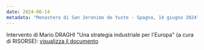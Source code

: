 ```yaml
---
date: 2024-06-14
metadata: "Monastero di San Jeronimo de Yuste - Spagna, 14 giugno 2024"
---
```


Intervento di Mario DRAGHI "Una strategia industriale per l'Europa" (a cura di RISORSE): <a href="/assets/2024-06-14-draghi-spagna.pdf" target="_blank">visualizza il documento</a>
